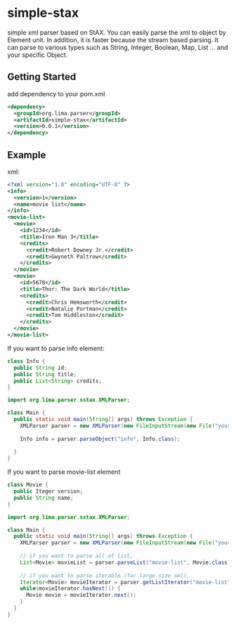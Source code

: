 simple-stax
============
simple xml parser based on StAX.
You can easily parse the xml to object by Element unit.
In addition, it is faster because the stream based parsing.
It can parse to various types such as String, Integer, Boolean, Map, List ... and your specific Object.

## Getting Started
add dependency to your pom.xml
```xml
<dependency>
  <groupId>org.lima.parser</groupId>
  <artifactId>simple-stax</artifactId>
  <version>0.0.1</version>
</dependency>
```

## Example
xml:
```xml
<?xml version="1.0" encoding="UTF-8" ?>
<info>
  <version>1</version>
  <name>movie list</name>
</info>
<movie-list>
  <movie>
    <id>1234</id>
    <title>Iron Man 3</title>
    <credits>
      <credit>Robert Downey Jr.</credit>
      <credit>Gwyneth Paltrow</credit>
    </credits>
  </movie>
  <movie>
    <id>5678</id>
    <title>Thor: The Dark World</title>
    <credits>
      <credit>Chris Hemsworth</credit>
      <credit>Natalie Portman</credit>
      <credit>Tom Hiddleston</credit>
    </credits>
  </movie>
</movie-list>
```

If you want to parse info element:
```java
class Info {
  public String id;
  public String title;
  public List<String> credits;
}
```
```java
import org.lima.parser.sstax.XMLParser;

class Main {
  public static void main(String[] args) throws Exception {
    XMLParser parser = new XMLParser(new FileInputStream(new File("your/xml/file")));
    
    Info info = parser.parseObject("info", Info.class);
    
  }
}
```

If you want to parse movie-list element
```java
class Movie {
  public Iteger version;
  public String name;
}
```
```java
import org.lima.parser.sstax.XMLParser;

class Main {
  public static void main(String[] args) throws Exception {
    XMLParser parser = new XMLParser(new FileInputStream(new File("your/xml/file")));
    
    // if you want to parse all of list,
    List<Movie> movieList = parser.parseList("movie-list", Movie.class);
    
    // if you want to parse iterable (for large size xml),
    Iterator<Movie> movieIterator = parser.getListIterator("movie-list", Movie.class);
    while(movieIterator.hasNext()) {
      Movie movie = movieIterator.next();
    }
  }
}
```
